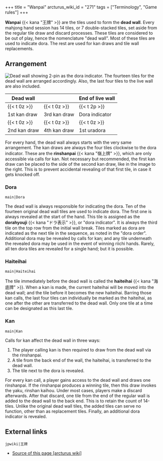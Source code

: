 +++
title = "Wanpai"
arcturus_wiki_id = "271"
tags = ["Terminology", "Game rules"]
+++

**Wanpai** {{< kana "王牌" >}} are the tiles used to form the **dead wall**. Every mahjong hand session has 14 tiles, or 7 double-stacked tiles, set aside from the regular tile draw and discard processes. These tiles are considered to be out of play, hence the nomenclature "dead wall". Most of these tiles are used to indicate dora. The rest are used for kan draws and tile wall replacements.

## Arrangement

![Dead wall showing 2-pin as the dora indicator.](Dora_and_Wanpai.jpg "Dead wall showing 2-pin as the dora indicator.")
The fourteen tiles for the dead wall are arranged accordingly. Also, the last four tiles to the live wall are also included.

| Dead wall      |                | End of live wall                  |
| -------------- | -------------- | --------------------------------- |
| {{< t 0z >}} | {{< t 0z >}} | {{< t 2p >}}                    |
| 1st kan draw   | 3rd kan draw   | Dora indicator |
| {{< t 0z >}} | {{< t 0z >}} | {{< t 0z >}}                    |
| 2nd kan draw   | 4th kan draw   | 1st uradora                       |

For every hand, the dead wall always starts with the very same arrangement. The kan draws are always the four tiles clockwise to the dora indicator. These are the **rinshanpai** {{< kana "嶺上牌" >}}, which are only accessible via calls for kan. Not necessary but recommended, the first kan draw can be placed to the side of the second kan draw, like in the image to the right. This is to prevent accidental revealing of that first tile, in case it gets knocked off.

### Dora

```main|Dora```

The dead wall is always responsible for indicating the dora. Ten of the fourteen original dead wall tiles are used to indicate dora. The first one is always revealed at the start of the hand. This tile is assigned as the **dorahyouji** {{< kana "ドラ表示" >}}, or "dora indicator". It is always the third tile on the top row from the initial wall break. Tiles marked as dora are indicated as the next tile in the sequence, as noted in the "dora order". Additional dora may be revealed by calls for kan; and any tile underneath the revealed dora may be used in the event of winning riichi hands. Rarely, all ten dora tiles are revealed for a single hand; but it is possible.

### Haiteihai

```main|Haiteihai```

The tile immediately before the dead wall is called the **haiteihai** {{< kana "海底牌" >}}. When a kan is made, the current haiteihai will be moved into the dead wall; and the tile before it becomes the new haiteihai. Barring those kan calls, the last four tiles can individually be marked as the haiteihai, as one after the other are transferred to the dead wall. Only one tile at a time can be designated as this last tile.

### Kan

```main|Kan```

Calls for kan affect the dead wall in three ways:

1.  The player calling kan is then required to draw from the dead wall via the rinshanpai.
2.  A tile from the back end of the wall, the haiteihai, is transferred to the dead wall.
3.  The tile next to the dora is revealed.

For every kan call, a player gains access to the dead wall and draws one rinshanpai. If the rinshanpai produces a winning tile, then this draw invokes the yaku, rinshan kaihou. Under most cases, players make a discard afterwards. After that discard, one tile from the end of the regular wall is added to the dead wall to the back end. This is to retain the count of 14-tiles. Unlike the original dead wall tiles, the added tiles can serve no function, other than as replacement tiles. Finally, an additional dora indicator is revealed.

## External links

```jpwiki|王牌```
- [Source of this page [arcturus wiki]](http://arcturus.su/wiki/Wanpai)